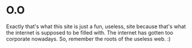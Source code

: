 # O.O

Exactly that's what this site is just a fun, useless, site because that's what
the internet is supposed to be filled with. The internet has gotten too corporate
nowadays. So, remember the roots of the useless web. :)